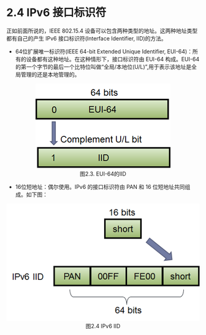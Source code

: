 # 2.4 IPv6 接口标识符

正如前面所说的，IEEE 802.15.4 设备可以包含两种类型的地址。这两种地址类型都有自己的产生 IPv6 接口标识符(Interface Identifier, IID)的方法。

- 64位扩展唯一标识符(IEEE 64-bit Extended Unique Identifier, EUI-64)：所有的设备都有这种地址。在这种情形下，接口标识符由 EUI-64 构成。EUI-64 的第一个字节的最后一个比特位叫做“全局/本地位(U/L)”,用于表示该地址是全局管理的还是本地管理的。

<center><img src="/images/iot_in_five_days/2/image003.png" /></center>
<center>图2.3. EUI-64的IID</center>

- 16位短地址：偶尔使用。IPv6 的接口标识符由 PAN 和 16 位短地址共同组成。如下图：

<center><img src="/images/iot_in_five_days/2/image004.png" /></center>

<center>图2.4 IPv6 IID</center>

